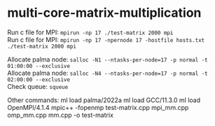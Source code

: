 # multi-core-matrix-multiplication

Run c file for MPI: `mpirun -np 17 ./test-matrix 2000 mpi`  
Run c file for MPI: `mpirun -np 17 -npernode 17 -hostfile hosts.txt ./test-matrix 2000 mpi`  

Allocate palma node: `salloc -N1 --ntasks-per-node=17 -p normal -t 01:00:00 --exclusive`  
Allocate palma node: `salloc -N4 --ntasks-per-node=17 -p normal -t 02:00:00 --exclusive`  
Check queue: `squeue`

Other commands:
ml load palma/2022a
ml load GCC/11.3.0
ml load OpenMPI/4.1.4
mpic++ -fopenmp test-matrix.cpp mpi_mm.cpp omp_mm.cpp mm.cpp -o test-matrix

